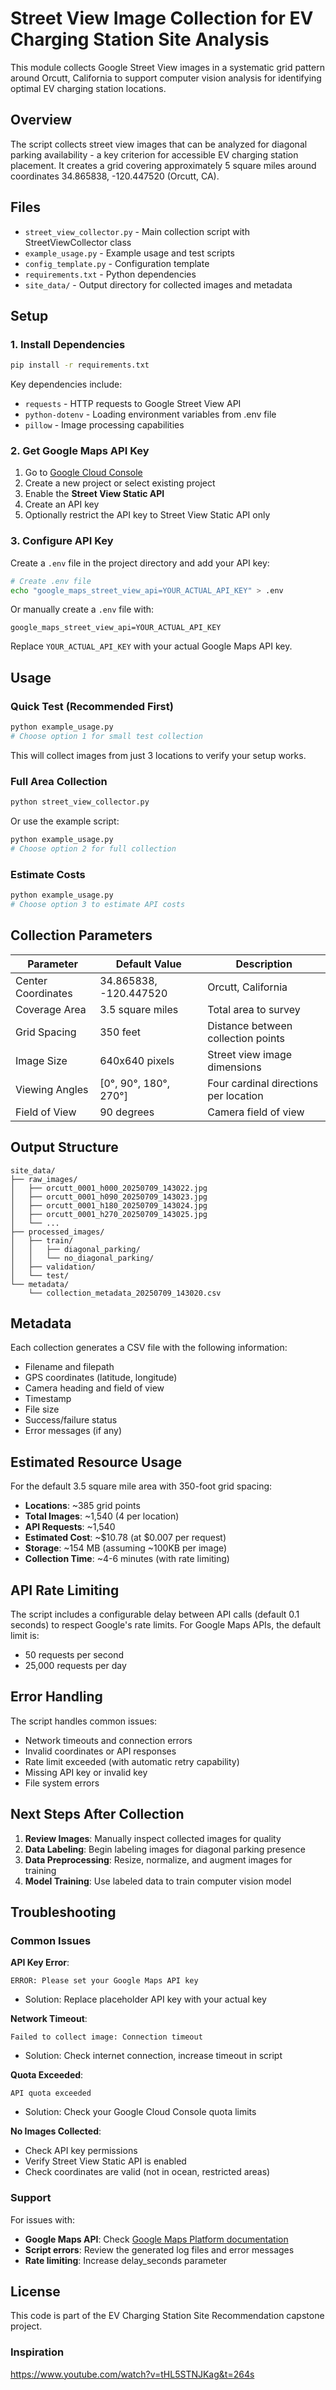 # Street View Image Collection for EV Charging Station Site Analysis

This module collects Google Street View images in a systematic grid pattern around Orcutt, California to support computer vision analysis for identifying optimal EV charging station locations.

## Overview

The script collects street view images that can be analyzed for diagonal parking availability - a key criterion for accessible EV charging station placement. It creates a grid covering approximately 5 square miles around coordinates 34.865838, -120.447520 (Orcutt, CA).

## Files

- `street_view_collector.py` - Main collection script with StreetViewCollector class
- `example_usage.py` - Example usage and test scripts
- `config_template.py` - Configuration template
- `requirements.txt` - Python dependencies
- `site_data/` - Output directory for collected images and metadata

## Setup

### 1. Install Dependencies

```bash
pip install -r requirements.txt
```

Key dependencies include:

- `requests` - HTTP requests to Google Street View API
- `python-dotenv` - Loading environment variables from .env file
- `pillow` - Image processing capabilities

### 2. Get Google Maps API Key

1. Go to [Google Cloud Console](https://console.cloud.google.com/)
2. Create a new project or select existing project
3. Enable the **Street View Static API**
4. Create an API key
5. Optionally restrict the API key to Street View Static API only

### 3. Configure API Key

Create a `.env` file in the project directory and add your API key:

```bash
# Create .env file
echo "google_maps_street_view_api=YOUR_ACTUAL_API_KEY" > .env
```

Or manually create a `.env` file with:

```
google_maps_street_view_api=YOUR_ACTUAL_API_KEY
```

Replace `YOUR_ACTUAL_API_KEY` with your actual Google Maps API key.

## Usage

### Quick Test (Recommended First)

```bash
python example_usage.py
# Choose option 1 for small test collection
```

This will collect images from just 3 locations to verify your setup works.

### Full Area Collection

```bash
python street_view_collector.py
```

Or use the example script:

```bash
python example_usage.py
# Choose option 2 for full collection
```

### Estimate Costs

```bash
python example_usage.py
# Choose option 3 to estimate API costs
```

## Collection Parameters

| Parameter          | Default Value          | Description                           |
| ------------------ | ---------------------- | ------------------------------------- |
| Center Coordinates | 34.865838, -120.447520 | Orcutt, California                    |
| Coverage Area      | 3.5 square miles       | Total area to survey                  |
| Grid Spacing       | 350 feet               | Distance between collection points    |
| Image Size         | 640x640 pixels         | Street view image dimensions          |
| Viewing Angles     | [0°, 90°, 180°, 270°]  | Four cardinal directions per location |
| Field of View      | 90 degrees             | Camera field of view                  |

## Output Structure

```
site_data/
├── raw_images/
│   ├── orcutt_0001_h000_20250709_143022.jpg
│   ├── orcutt_0001_h090_20250709_143023.jpg
│   ├── orcutt_0001_h180_20250709_143024.jpg
│   ├── orcutt_0001_h270_20250709_143025.jpg
│   └── ...
├── processed_images/
│   ├── train/
│   │   ├── diagonal_parking/
│   │   └── no_diagonal_parking/
│   ├── validation/
│   └── test/
└── metadata/
    └── collection_metadata_20250709_143020.csv
```

## Metadata

Each collection generates a CSV file with the following information:

- Filename and filepath
- GPS coordinates (latitude, longitude)
- Camera heading and field of view
- Timestamp
- File size
- Success/failure status
- Error messages (if any)

## Estimated Resource Usage

For the default 3.5 square mile area with 350-foot grid spacing:

- **Locations**: ~385 grid points
- **Total Images**: ~1,540 (4 per location)
- **API Requests**: ~1,540
- **Estimated Cost**: ~$10.78 (at $0.007 per request)
- **Storage**: ~154 MB (assuming ~100KB per image)
- **Collection Time**: ~4-6 minutes (with rate limiting)

## API Rate Limiting

The script includes a configurable delay between API calls (default 0.1 seconds) to respect Google's rate limits. For Google Maps APIs, the default limit is:

- 50 requests per second
- 25,000 requests per day

## Error Handling

The script handles common issues:

- Network timeouts and connection errors
- Invalid coordinates or API responses
- Rate limit exceeded (with automatic retry capability)
- Missing API key or invalid key
- File system errors

## Next Steps After Collection

1. **Review Images**: Manually inspect collected images for quality
2. **Data Labeling**: Begin labeling images for diagonal parking presence
3. **Data Preprocessing**: Resize, normalize, and augment images for training
4. **Model Training**: Use labeled data to train computer vision model

## Troubleshooting

### Common Issues

**API Key Error**:

```
ERROR: Please set your Google Maps API key
```

- Solution: Replace placeholder API key with your actual key

**Network Timeout**:

```
Failed to collect image: Connection timeout
```

- Solution: Check internet connection, increase timeout in script

**Quota Exceeded**:

```
API quota exceeded
```

- Solution: Check your Google Cloud Console quota limits

**No Images Collected**:

- Check API key permissions
- Verify Street View Static API is enabled
- Check coordinates are valid (not in ocean, restricted areas)

### Support

For issues with:

- **Google Maps API**: Check [Google Maps Platform documentation](https://developers.google.com/maps/documentation/streetview)
- **Script errors**: Review the generated log files and error messages
- **Rate limiting**: Increase delay_seconds parameter

## License

This code is part of the EV Charging Station Site Recommendation capstone project.

### Inspiration

https://www.youtube.com/watch?v=tHL5STNJKag&t=264s
